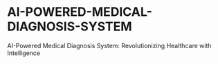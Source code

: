 # AI-POWERED-MEDICAL-DIAGNOSIS-SYSTEM
AI-Powered Medical Diagnosis System: Revolutionizing Healthcare with Intelligence
